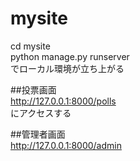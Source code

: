 # mysite

cd mysite<br>
python manage.py runserver<br>
でローカル環境が立ち上がる<br>

##投票画面<br>
http://127.0.0.1:8000/polls<br>
にアクセスする<br>

##管理者画面<br>
http://127.0.0.1:8000/admin<br>

